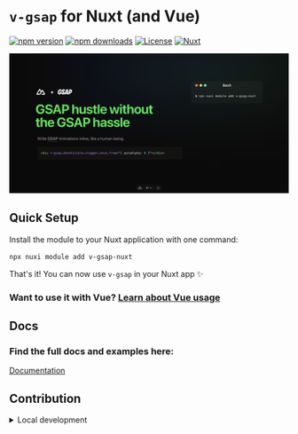 # `v-gsap` for Nuxt (and Vue)

[![npm version][npm-version-src]][npm-version-href]
[![npm downloads][npm-downloads-src]][npm-downloads-href]
[![License][license-src]][license-href] [![Nuxt][nuxt-src]][nuxt-href]

![](docs/public/cover.png)

## Quick Setup

Install the module to your Nuxt application with one command:

```bash
npx nuxi module add v-gsap-nuxt
```

That's it! You can now use `v-gsap` in your Nuxt app ✨

### Want to use it with Vue? [Learn about Vue usage](https://v-gsap-nuxt.vercel.app/installation/vue.only)

## Docs

### Find the full docs and examples here:

[Documentation](https://v-gsap-nuxt.vercel.app/)

## Contribution

<details>
  <summary>Local development</summary>
  
  ```bash
  # Install dependencies
  npm install
  
  # Generate type stubs
  npm run dev:prepare
  
  # Develop with the playground
  npm run dev
  
  # Build the playground
  npm run dev:build
  
  # Run ESLint
  npm run lint
  
  # Run Vitest
  npm run test
  npm run test:watch
  
  # Release new version
  npm run release
  ```

</details>

<!-- Badges -->

[npm-version-src]:
  https://img.shields.io/npm/v/v-gsap-nuxt/latest.svg?style=flat&colorA=020420&colorB=00DC82
[npm-version-href]: https://npmjs.com/package/v-gsap-nuxt
[npm-downloads-src]:
  https://img.shields.io/npm/dm/v-gsap-nuxt.svg?style=flat&colorA=020420&colorB=00DC82
[npm-downloads-href]: https://npm.chart.dev/v-gsap-nuxt
[license-src]:
  https://img.shields.io/npm/l/v-gsap-nuxt.svg?style=flat&colorA=020420&colorB=00DC82
[license-href]: https://npmjs.com/package/v-gsap-nuxt
[nuxt-src]: https://img.shields.io/badge/Nuxt-020420?logo=nuxt.js
[nuxt-href]: https://nuxt.com
